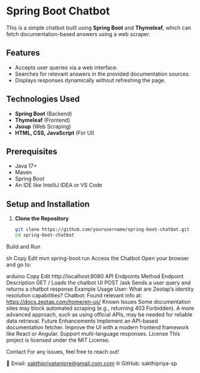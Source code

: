 # Spring Boot Chatbot

This is a simple chatbot built using **Spring Boot** and **Thymeleaf**, which can fetch documentation-based answers using a web scraper.

## Features
- Accepts user queries via a web interface.
- Searches for relevant answers in the provided documentation sources.
- Displays responses dynamically without refreshing the page.

## Technologies Used
- **Spring Boot** (Backend)
- **Thymeleaf** (Frontend)
- **Jsoup** (Web Scraping)
- **HTML, CSS, JavaScript** (For UI)

## Prerequisites
- Java 17+
- Maven
- Spring Boot
- An IDE like IntelliJ IDEA or VS Code

## Setup and Installation

1. **Clone the Repository**
   ```sh
   git clone https://github.com/yourusername/spring-boot-chatbot.git
   cd spring-boot-chatbot
Build and Run

sh
Copy
Edit
mvn spring-boot:run
Access the Chatbot Open your browser and go to:

arduino
Copy
Edit
http://localhost:8080
API Endpoints
Method	Endpoint	Description
GET	/	Loads the chatbot UI
POST	/ask	Sends a user query and returns a chatbot response
Example Usage
User: What are Zeotap’s identity resolution capabilities?
Chatbot: Found relevant info at: https://docs.zeotap.com/home/en-us/
Known Issues
Some documentation sites may block automated scraping (e.g., returning 403 Forbidden).
A more advanced approach, such as using official APIs, may be needed for reliable data retrieval.
Future Enhancements
Implement an API-based documentation fetcher.
Improve the UI with a modern frontend framework like React or Angular.
Support multi-language responses.
License
This project is licensed under the MIT License.

Contact
For any issues, feel free to reach out!

📧 Email: sakthipriyatanjore@gmail.com.com
🌐 GitHub: sakthipriya-sp
